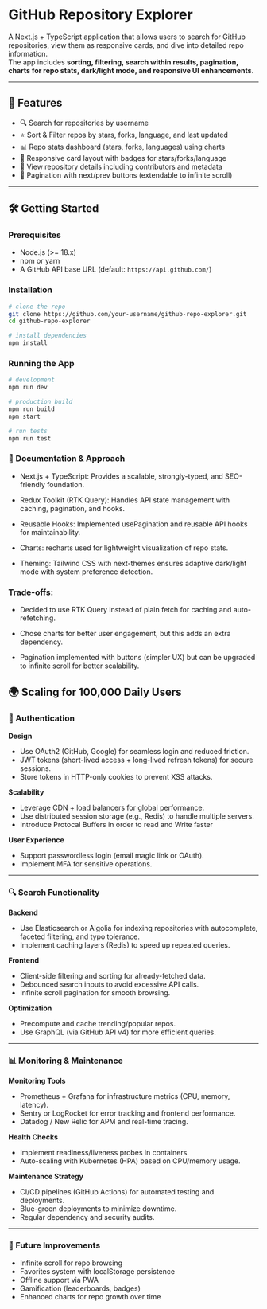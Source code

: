# GitHub Repository Explorer

A Next.js + TypeScript application that allows users to search for GitHub repositories, view them as responsive cards, and dive into detailed repo information.  
The app includes **sorting, filtering, search within results, pagination, charts for repo stats, dark/light mode, and responsive UI enhancements**.

---

## 🚀 Features
- 🔍 Search for repositories by username  
- ⭐ Sort & Filter repos by stars, forks, language, and last updated  
- 📊 Repo stats dashboard (stars, forks, languages) using charts  
- 📱 Responsive card layout with badges for stars/forks/language  
- 📄 View repository details including contributors and metadata  
- 📑 Pagination with next/prev buttons (extendable to infinite scroll)  

---

## 🛠️ Getting Started

### Prerequisites
- Node.js (>= 18.x)
- npm or yarn
- A GitHub API base URL (default: `https://api.github.com/`)

### Installation
```bash
# clone the repo
git clone https://github.com/your-username/github-repo-explorer.git
cd github-repo-explorer

# install dependencies
npm install 

```
### Running the App
```bash
# development
npm run dev

# production build
npm run build
npm start
```
```bash
# run tests
npm run test
```
### 📖 Documentation & Approach

- Next.js + TypeScript: Provides a scalable, strongly-typed, and SEO-friendly foundation.

- Redux Toolkit (RTK Query): Handles API state management with caching, pagination, and hooks.

- Reusable Hooks: Implemented usePagination and reusable API hooks for maintainability.

- Charts: recharts used for lightweight visualization of repo stats.

- Theming: Tailwind CSS with next-themes ensures adaptive dark/light mode with system preference detection.

### Trade-offs:

- Decided to use RTK Query instead of plain fetch for caching and auto-refetching.

- Chose charts for better user engagement, but this adds an extra dependency.

- Pagination implemented with buttons (simpler UX) but can be upgraded to infinite scroll for better scalability.

## 🌍 Scaling for 100,000 Daily Users

### 🔐 Authentication

**Design**  
- Use OAuth2 (GitHub, Google) for seamless login and reduced friction.  
- JWT tokens (short-lived access + long-lived refresh tokens) for secure sessions.  
- Store tokens in HTTP-only cookies to prevent XSS attacks.  

**Scalability**  
- Leverage CDN + load balancers for global performance.  
- Use distributed session storage (e.g., Redis) to handle multiple servers.
- Introduce Protocal Buffers in order to read and Write faster

**User Experience**  
- Support passwordless login (email magic link or OAuth).  
- Implement MFA for sensitive operations.  

---

### 🔍 Search Functionality

**Backend**  
- Use Elasticsearch or Algolia for indexing repositories with autocomplete, faceted filtering, and typo tolerance.  
- Implement caching layers (Redis) to speed up repeated queries.  

**Frontend**  
- Client-side filtering and sorting for already-fetched data.  
- Debounced search inputs to avoid excessive API calls.  
- Infinite scroll pagination for smooth browsing.  

**Optimization**  
- Precompute and cache trending/popular repos.  
- Use GraphQL (via GitHub API v4) for more efficient queries.  

---

### 📊 Monitoring & Maintenance

**Monitoring Tools**  
- Prometheus + Grafana for infrastructure metrics (CPU, memory, latency).  
- Sentry or LogRocket for error tracking and frontend performance.  
- Datadog / New Relic for APM and real-time tracing.  

**Health Checks**  
- Implement readiness/liveness probes in containers.  
- Auto-scaling with Kubernetes (HPA) based on CPU/memory usage.  

**Maintenance Strategy**  
- CI/CD pipelines (GitHub Actions) for automated testing and deployments.  
- Blue-green deployments to minimize downtime.  
- Regular dependency and security audits.  

---

### 📌 Future Improvements
- Infinite scroll for repo browsing  
- Favorites system with localStorage persistence  
- Offline support via PWA  
- Gamification (leaderboards, badges)  
- Enhanced charts for repo growth over time  


